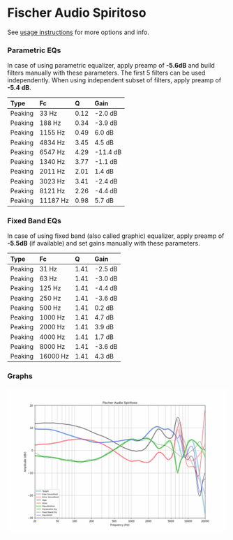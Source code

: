 # Fischer Audio Spiritoso
See [usage instructions](https://github.com/jaakkopasanen/AutoEq#usage) for more options and info.

### Parametric EQs
In case of using parametric equalizer, apply preamp of **-5.6dB** and build filters manually
with these parameters. The first 5 filters can be used independently.
When using independent subset of filters, apply preamp of **-5.4 dB**.

| Type    | Fc       |    Q | Gain     |
|:--------|:---------|:-----|:---------|
| Peaking | 33 Hz    | 0.12 | -2.0 dB  |
| Peaking | 188 Hz   | 0.34 | -3.9 dB  |
| Peaking | 1155 Hz  | 0.49 | 6.0 dB   |
| Peaking | 4834 Hz  | 3.45 | 4.5 dB   |
| Peaking | 6547 Hz  | 4.29 | -11.4 dB |
| Peaking | 1340 Hz  | 3.77 | -1.1 dB  |
| Peaking | 2011 Hz  | 2.01 | 1.4 dB   |
| Peaking | 3023 Hz  | 3.41 | -2.4 dB  |
| Peaking | 8121 Hz  | 2.26 | -4.4 dB  |
| Peaking | 11187 Hz | 0.98 | 5.7 dB   |

### Fixed Band EQs
In case of using fixed band (also called graphic) equalizer, apply preamp of **-5.5dB**
(if available) and set gains manually with these parameters.

| Type    | Fc       |    Q | Gain    |
|:--------|:---------|:-----|:--------|
| Peaking | 31 Hz    | 1.41 | -2.5 dB |
| Peaking | 63 Hz    | 1.41 | -3.0 dB |
| Peaking | 125 Hz   | 1.41 | -4.4 dB |
| Peaking | 250 Hz   | 1.41 | -3.6 dB |
| Peaking | 500 Hz   | 1.41 | 0.2 dB  |
| Peaking | 1000 Hz  | 1.41 | 4.7 dB  |
| Peaking | 2000 Hz  | 1.41 | 3.9 dB  |
| Peaking | 4000 Hz  | 1.41 | 1.7 dB  |
| Peaking | 8000 Hz  | 1.41 | -3.6 dB |
| Peaking | 16000 Hz | 1.41 | 4.3 dB  |

### Graphs
![](./Fischer%20Audio%20Spiritoso.png)